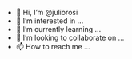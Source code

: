 - 👋 Hi, I’m @juliorosi
- 👀 I’m interested in ...
- 🌱 I’m currently learning ...
- 💞️ I’m looking to collaborate on ...
- 📫 How to reach me ...

<!---
juliorosi/juliorosi is a ✨ special ✨ repository because its `README.md` (this file) appears on your GitHub profile.
You can click the Preview link to take a look at your changes.
--->
